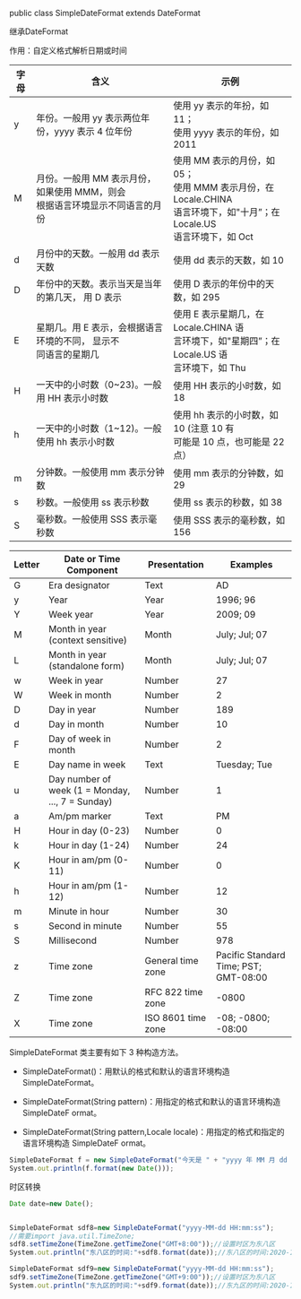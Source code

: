 public class SimpleDateFormat extends DateFormat

继承DateFormat

作用：自定义格式解析日期或时间

| 字母 | 含义 | 示例 |
| - | - | - |
| y | 年份。一般用 yy 表示两位年份，yyyy 表示 4 位年份 | 使用 yy 表示的年扮，如 11；<br>使用 yyyy 表示的年份，如 2011 |
| M | 月份。一般用 MM 表示月份，如果使用 MMM，则会<br>根据语言环境显示不同语言的月份 | 使用 MM 表示的月份，如 05；<br>使用 MMM 表示月份，在 Locale.CHINA<br>语言环境下，如&quot;十月”；在 Locale.US<br>语言环境下，如 Oct |
| d | 月份中的天数。一般用 dd 表示天数 | 使用 dd 表示的天数，如 10 |
| D | 年份中的天数。表示当天是当年的第几天， 用 D 表示 | 使用 D 表示的年份中的天数，如 295 |
| E | 星期几。用 E 表示，会根据语言环境的不同， 显示不<br>同语言的星期几 | 使用 E 表示星期几，在 Locale.CHINA 语<br>言环境下，如&quot;星期四”；在 Locale.US 语<br>言环境下，如 Thu |
| H | 一天中的小时数（0~23)。一般用 HH 表示小时数 | 使用 HH 表示的小时数，如 18 |
| h | 一天中的小时数（1~12)。一般使用 hh 表示小时数 | 使用 hh 表示的小时数，如 10 (注意 10 有<br>可能是 10 点，也可能是 22 点） |
| m | 分钟数。一般使用 mm 表示分钟数 | 使用 mm 表示的分钟数，如 29 |
| s | 秒数。一般使用 ss 表示秒数 | 使用 ss 表示的秒数，如 38 |
| S | 毫秒数。一般使用 SSS 表示毫秒数 | 使用 SSS 表示的毫秒数，如 156 |




| Letter | Date or Time Component | Presentation | Examples |
| - | - | - | - |
| G | Era designator | Text | AD |
| y | Year | Year | 1996; 96 |
| Y | Week year | Year | 2009; 09 |
| M | Month in year (context sensitive) | Month | July; Jul; 07 |
| L | Month in year (standalone form) | Month | July; Jul; 07 |
| w | Week in year | Number | 27 |
| W | Week in month | Number | 2 |
| D | Day in year | Number | 189 |
| d | Day in month | Number | 10 |
| F | Day of week in month | Number | 2 |
| E | Day name in week | Text | Tuesday; Tue |
| u | Day number of week (1 = Monday, ..., 7 = Sunday) | Number | 1 |
| a | Am/pm marker | Text | PM |
| H | Hour in day (0-23) | Number | 0 |
| k | Hour in day (1-24) | Number | 24 |
| K | Hour in am/pm (0-11) | Number | 0 |
| h | Hour in am/pm (1-12) | Number | 12 |
| m | Minute in hour | Number | 30 |
| s | Second in minute | Number | 55 |
| S | Millisecond | Number | 978 |
| z | Time zone | General time zone | Pacific Standard Time; PST; GMT-08:00 |
| Z | Time zone | RFC 822 time zone | -0800 |
| X | Time zone | ISO 8601 time zone | -08; -0800; -08:00 |








SimpleDateFormat 类主要有如下 3 种构造方法。

- SimpleDateFormat()：用默认的格式和默认的语言环境构造 SimpleDateFormat。

- SimpleDateFormat(String pattern)：用指定的格式和默认的语言环境构造 SimpleDateF ormat。

- SimpleDateFormat(String pattern,Locale locale)：用指定的格式和指定的语言环境构造 SimpleDateF ormat。





```javascript
SimpleDateFormat f = new SimpleDateFormat("今天是 " + "yyyy 年 MM 月 dd 日 E HH 点 mm 分 ss 秒");
System.out.println(f.format(new Date())); 
```



时区转换

```javascript
Date date=new Date();


SimpleDateFormat sdf8=new SimpleDateFormat("yyyy-MM-dd HH:mm:ss");
//需要import java.util.TimeZone;
sdf8.setTimeZone(TimeZone.getTimeZone("GMT+8:00"));//设置时区为东八区
System.out.println("东八区的时间:"+sdf8.format(date));//东八区的时间:2020-12-23 15:16:38

SimpleDateFormat sdf9=new SimpleDateFormat("yyyy-MM-dd HH:mm:ss");
sdf9.setTimeZone(TimeZone.getTimeZone("GMT+9:00"));//设置时区为东八区
System.out.println("东九区的时间:"+sdf9.format(date));//东九区的时间:2020-12-23 16:16:38
```

